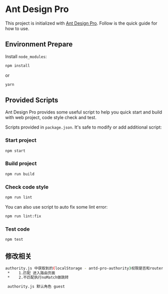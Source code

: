 # Ant Design Pro

This project is initialized with [Ant Design Pro](https://pro.ant.design). Follow is the quick guide for how to use.

## Environment Prepare

Install `node_modules`:

```bash
npm install
```

or

```bash
yarn
```

## Provided Scripts

Ant Design Pro provides some useful script to help you quick start and build with web project, code style check and test.

Scripts provided in `package.json`. It's safe to modify or add additional script:

### Start project

```bash
npm start
```

### Build project

```bash
npm run build
```

### Check code style

```bash
npm run lint
```

You can also use script to auto fix some lint error:

```bash
npm run lint:fix
```

### Test code

```bash
npm test
```

## 修改相关


```bash
authority.js 中获取到的(localStorage - antd-pro-authority)权限是否和router.js中authority向匹配
 *    1.匹配 进入路由页面
 *    2.不匹配执行noMatch做跳转

 authority.js 默认角色 guest
```
